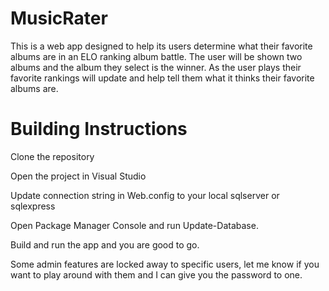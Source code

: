# MusicRater
This is a web app designed to help its users determine what their favorite albums are in an ELO ranking album battle. The user will be shown two albums and the album they select is the winner. As the user plays their favorite rankings will update and help tell them what it thinks their favorite albums are.

# Building Instructions
Clone the repository

Open the project in Visual Studio

Update connection string in Web.config to your local sqlserver or sqlexpress

Open Package Manager Console and run Update-Database.

Build and run the app and you are good to go. 

Some admin features are locked away to specific users, let me know if you want to play around with them and I can give you the password to one.
